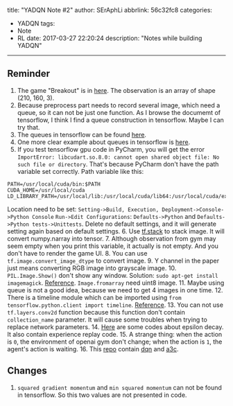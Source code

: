 title: "YADQN Note #2"
author: SErAphLi
abbrlink: 56c32fc8
categories:
  - YADQN
tags:
  - Note
  - RL
date: 2017-03-27 22:20:24
description: "Notes while building YADQN"
---

## Reminder

1. The game "Breakout" is in [here][1]. The observation is an array of shape (210, 160, 3).
2. Because preprocess part needs to record several image, which need a queue, so it can not be just one function. As I browse the documemt of tensorflow, I think I find a queue construction in tensorflow. Maybe I can try that.
3. The queues in tensorflow can be found [here][2].
4. One more clear example about queues in tensorflow is [here][3].
5. If you test tensorflow gpu code in PyCharm, you will get the error `ImportError: libcudart.so.8.0: cannot open shared object file: No such file or directory`. That's because PyCharm don't have the path variable set correctly. Path variable like this:
  ```
  PATH=/usr/local/cuda/bin:$PATH
  CUDA_HOME=/usr/local/cuda
  LD_LIBRARY_PATH=/usr/local/lib:/usr/local/cuda/lib64:/usr/local/cuda/extras/CUPTI/lib64:$LD_LIBRARY_PATH
  ```
  Location need to be set:
  `Setting->Build, Execution, Deployment->Console->Python Console`
  `Run->Edit Configurations`: `Defaults->Python` and `Defaults->Python tests->Unittests`. Delete no default settings, and it will generate setting again based on default settings.
6. Use [tf.stack][4] to stack image. It will convert numpy.narray into tensor.
7. Although observation from gym may seem empty when you print this variable, it actually is not empty. And you don't have to render the game UI.
8. You can use `tf.image.convert_image_dtype` to convert image.
9. Y channel in the paper just means converting RGB image into grayscale image.
10. `PIL.Image.Show()` don't show any window. Solution: `sudo apt-get install imagemagick`. [Reference][5]. `Image.fromarray` need uint8 image.
11. Maybe using queue is not a good idea, because we need to get 4 images in one time.
12. There is a timeline module which can be imported using `from tensorflow.python.client import timeline`. [Reference][6].
13. You can not use `tf.layers.conv2d` function because this function don't contain `collection_name` parameter. It will cause some troubles when trying to replace network parameters.
14. [Here][7] are some codes about epsilon decay. It also contain experience replay code.
15. A strange thing: when the action is `0`, the environment of openai gym don't change; when the action is `1`, the agent's action is waiting.
16. This [repo][8] contain [dqn][9] and [a3c][10].

## Changes

1. `squared gradient momentum` and `min squared momentum` can not be found in tensorflow. So this two values are not presented in code.

[1]: https://gym.openai.com/envs/Breakout-v0
[2]: https://www.tensorflow.org/programmers_guide/threading_and_queues
[3]: http://www.voidcn.com/blog/lujiandong1/article/p-6325966.html
[4]: https://www.tensorflow.org/api_docs/python/tf/stack
[5]: http://stackoverflow.com/questions/16279441/image-show-wont-display-the-picture
[6]: http://www.cnblogs.com/xuchenCN/p/5888646.html
[7]: http://web.stanford.edu/class/cs20si/lectures/slides_14.pdf
[8]: https://github.com/ppwwyyxx/tensorpack
[9]: https://github.com/ppwwyyxx/tensorpack/tree/master/examples/DeepQNetwork
[10]: https://github.com/ppwwyyxx/tensorpack/tree/master/examples/A3C-Gym
